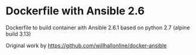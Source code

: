 # Dockerfile with Ansible 2.6

Dockerfile to build container aith Ansible 2.6.1 based on python 2.7 (alpine build 3.13)

Original work by https://github.com/willhallonline/docker-ansible
